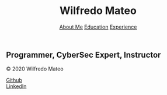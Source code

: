 <!DOCTYPE html>
<html lang="en">
  <head>
    <title>Portfolio - Wilfredo Mateo</title>
    <meta charset="utf-8" />
    <link rel="stylesheet" href="https://stackpath.bootstrapcdn.com/bootstrap/4.3.1/css/bootstrap.min.css">
    <link href='https://fonts.googleapis.com/css?family=Roboto:300,400,700' rel='stylesheet' type='text/css'>
    <link href="style.css" type="text/css" rel="stylesheet">
  </head>
  <body>
	<header class="container">
		<div class="row">
		  <h1 class="col-sm-6">
			Wilfredo Mateo
		  </h1>
		  <nav class="col-sm-6 text-right">
			<a href="about.html">About Me</a>
			<a href="education.html">Education</a>
			<a href="experience.html">Experience</a>
		</nav>
		</div>
	</header>
	<section class="jumbotron">
		<div class="container">
			<div class="row">
				<h2>Programmer, CyberSec Expert, Instructor</h2>
			</div>
		</div>
	</section>
	<footer class="container">
		<div class="row">
		  <p class="col-sm-4">
			&copy; 2020 Wilfredo Mateo
		  </p>
		  <div class="col-sm-2">
			<a href="https://github.com/wilfredomateo">Github</a>
		  </div>
		  <div class="col-sm-2">
			<a href="https://www.linkedin.com/in/wilfredo-mateo-b6959974?trk=pub-pbmap">LinkedIn</a>
		  </div>
		</div>
	</footer>
  </body>
</html>
